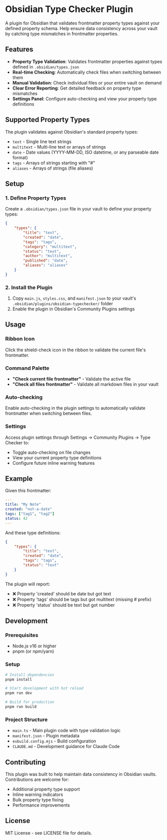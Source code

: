# Obsidian Type Checker Plugin

A plugin for Obsidian that validates frontmatter property types against your defined property schema. Help ensure data consistency across your vault by catching type mismatches in frontmatter properties.

## Features

-   **Property Type Validation**: Validates frontmatter properties against types defined in `.obsidian/types.json`
-   **Real-time Checking**: Automatically check files when switching between them
-   **Manual Validation**: Check individual files or your entire vault on demand
-   **Clear Error Reporting**: Get detailed feedback on property type mismatches
-   **Settings Panel**: Configure auto-checking and view your property type definitions

## Supported Property Types

The plugin validates against Obsidian's standard property types:

-   `text` - Single line text strings
-   `multitext` - Multi-line text or arrays of strings
-   `date` - Date values (YYYY-MM-DD, ISO datetime, or any parseable date format)
-   `tags` - Arrays of strings starting with "#"
-   `aliases` - Arrays of strings (file aliases)

## Setup

### 1. Define Property Types

Create a `.obsidian/types.json` file in your vault to define your property types:

```json
{
	"types": {
		"title": "text",
		"created": "date",
		"tags": "tags",
		"category": "multitext",
		"status": "text",
		"author": "multitext",
		"published": "date",
		"aliases": "aliases"
	}
}
```

### 2. Install the Plugin

1. Copy `main.js`, `styles.css`, and `manifest.json` to your vault's `.obsidian/plugins/obsidian-typechecker/` folder
2. Enable the plugin in Obsidian's Community Plugins settings

## Usage

### Ribbon Icon

Click the shield-check icon in the ribbon to validate the current file's frontmatter.

### Command Palette

-   **"Check current file frontmatter"** - Validate the active file
-   **"Check all files frontmatter"** - Validate all markdown files in your vault

### Auto-checking

Enable auto-checking in the plugin settings to automatically validate frontmatter when switching between files.

### Settings

Access plugin settings through Settings → Community Plugins → Type Checker to:

-   Toggle auto-checking on file changes
-   View your current property type definitions
-   Configure future inline warning features

## Example

Given this frontmatter:

```yaml
---
title: "My Note"
created: "not-a-date"
tags: ["tag1", "tag2"]
status: 42
---
```

And these type definitions:

```json
{
	"types": {
		"title": "text",
		"created": "date",
		"tags": "tags",
		"status": "text"
	}
}
```

The plugin will report:

-   ❌ Property 'created' should be date but got text
-   ❌ Property 'tags' should be tags but got multitext (missing # prefix)
-   ❌ Property 'status' should be text but got number

## Development

### Prerequisites

-   Node.js v16 or higher
-   pnpm (or npm/yarn)

### Setup

```bash
# Install dependencies
pnpm install

# Start development with hot reload
pnpm run dev

# Build for production
pnpm run build
```

### Project Structure

-   `main.ts` - Main plugin code with type validation logic
-   `manifest.json` - Plugin metadata
-   `esbuild.config.mjs` - Build configuration
-   `CLAUDE.md` - Development guidance for Claude Code

## Contributing

This plugin was built to help maintain data consistency in Obsidian vaults. Contributions are welcome for:

-   Additional property type support
-   Inline warning indicators
-   Bulk property type fixing
-   Performance improvements

## License

MIT License - see LICENSE file for details.
